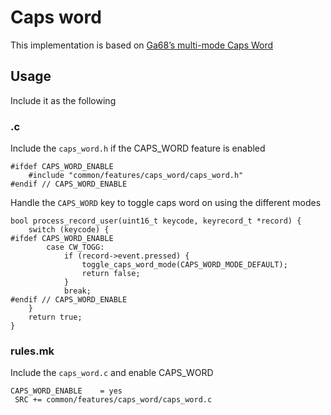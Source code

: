 # Caps word
This implementation is based on [Ga68’s multi-mode Caps Word](https://github.com/Ga68/qmk_firmware/blob/my_layout/keyboards/sofle/keymaps/Ga68/caps_word.c)

## Usage
Include it as the following

### <keymap>.c
Include the `caps_word.h` if the CAPS_WORD feature is enabled
```
#ifdef CAPS_WORD_ENABLE
    #include "common/features/caps_word/caps_word.h"
#endif // CAPS_WORD_ENABLE
```

Handle the `CAPS_WORD` key to toggle caps word on using the different modes
```
bool process_record_user(uint16_t keycode, keyrecord_t *record) {
    switch (keycode) {
#ifdef CAPS_WORD_ENABLE
        case CW_TOGG:
            if (record->event.pressed) {
                toggle_caps_word_mode(CAPS_WORD_MODE_DEFAULT);
                return false;
            }
            break;
#endif // CAPS_WORD_ENABLE
    }
    return true;
}
```

### rules.mk
Include the `caps_word.c` and enable CAPS_WORD
```
CAPS_WORD_ENABLE    = yes
 SRC += common/features/caps_word/caps_word.c
```